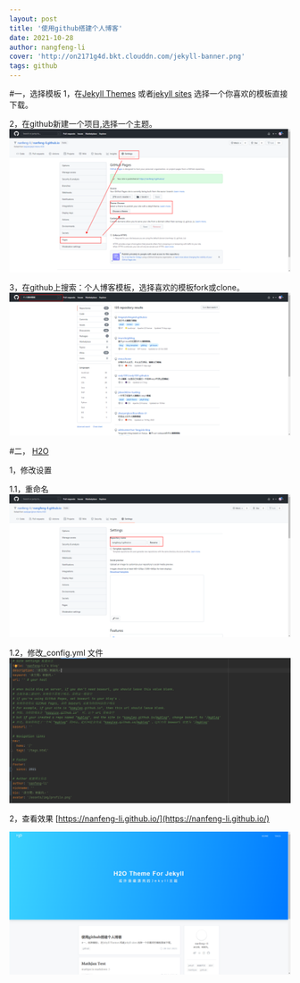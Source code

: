 ```yaml
---
layout: post
title: '使用github搭建个人博客'
date: 2021-10-28
author: nangfeng-li
cover: 'http://on2171g4d.bkt.clouddn.com/jekyll-banner.png'
tags: github
---
```

#一，选择模板
1，在[Jekyll Themes](http://jekyllthemes.org/) 或者[jekyll sites](https://github.com/jekyll/jekyll/wiki/Sites) 选择一个你喜欢的模板直接下载。

2，在github新建一个项目,选择一个主题。
![img.png](../assets/img/2021-10-28-使用github搭建个人博客/img.png)

3，在github上搜索：个人博客模板，选择喜欢的模板fork或clone。
![img_1.png](../assets/img/2021-10-28-使用github搭建个人博客/img_1.png)

#二， [H2O](https://github.com/kaeyleo/jekyll-theme-H2O) 

1，修改设置

1.1，重命名
![img_2.png](../assets/img/2021-10-28-使用github搭建个人博客/img_2.png)

1.2，修改_config.yml 文件
![img_3.png](../assets/img/2021-10-28-使用github搭建个人博客/img_3.png)

2，查看效果
[https://nanfeng-li.github.io/](https://nanfeng-li.github.io/)

![img_4.png](../assets/img/2021-10-28-使用github搭建个人博客/img_4.png)
